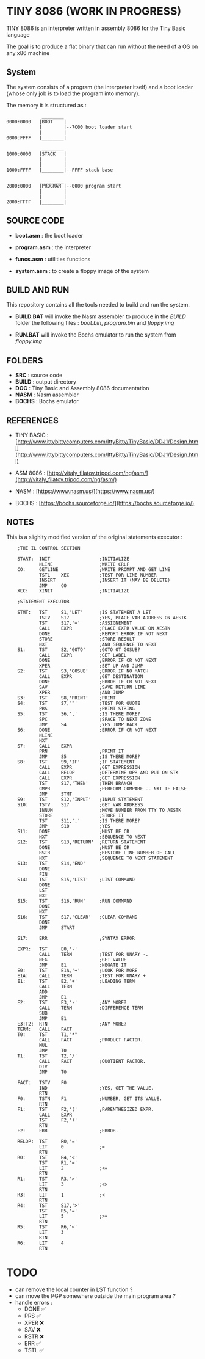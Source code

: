 # TINY 8086 (WORK IN PROGRESS)

TINY 8086 is an interpreter written in assembly 8086 for the Tiny Basic language

The goal is to produce a flat binary that can run without the need of a OS on any x86 machine 

## System
The system consists of a program (the interpreter itself) and a boot loader (whose only job is to load the program into memory).

The memory it is structured as :

```
             ________
0000:0000   |BOOT    |  
            |        |--7C00 boot loader start
            |        |
0000:FFFF   |________|

             ________
1000:0000   |STACK   |  
            |        |
            |        |
1000:FFFF   |________|--FFFF stack base

             ________
2000:0000   |PROGRAM |--0000 program start
            |        |
            |        |
2000:FFFF   |________|
```

## SOURCE CODE

- __boot.asm__ : the boot loader

- __program.asm__ : the interpreter

- __funcs.asm__ : utilities functions

- __system.asm__ : to create a floppy image of the system

## BUILD AND RUN

This repository contains all the tools needed to build and run the system.

- __BUILD.BAT__ will invoke the Nasm assembler to produce in the _BUILD_ folder the following files : _boot.bin_, _program.bin_ and _floppy.img_

- __RUN.BAT__ will invoke the Bochs emulator to run the system from _floppy.img_

## FOLDERS
- __SRC__ : source code
- __BUILD__ : output directory
- __DOC__ : Tiny Basic and Assembly 8086 documentation
- __NASM__ : Nasm assembler
- __BOCHS__ : Bochs emulator

## REFERENCES

- TINY BASIC : [http://www.ittybittycomputers.com/IttyBitty/TinyBasic/DDJ1/Design.html](http://www.ittybittycomputers.com/IttyBitty/TinyBasic/DDJ1/Design.html)

- ASM 8086 : [http://vitaly_filatov.tripod.com/ng/asm/](http://vitaly_filatov.tripod.com/ng/asm/)

- NASM : [https://www.nasm.us/](https://www.nasm.us/)

- BOCHS : [https://bochs.sourceforge.io/](https://bochs.sourceforge.io/)

## NOTES

This is a slighlty modified version of the original statements executor :

```
    ;THE IL CONTROL SECTION

    START:  INIT                  ;INITIALIZE
            NLINE                 ;WRITE CRLF
    CO:     GETLINE               ;WRITE PROMPT AND GET LINE
            TSTL    XEC           ;TEST FOR LINE NUMBER
            INSERT                ;INSERT IT (MAY BE DELETE)
            JMP     CO
    XEC:    XINIT                 ;INITIALIZE

    ;STATEMENT EXECUTOR

    STMT:   TST     S1,'LET'      ;IS STATEMENT A LET
            TSTV    S17           ;YES, PLACE VAR ADDRESS ON AESTK
            TST     S17,'='       ;ASSIGNEMENT
            CALL    EXPR          ;PLACE EXPR VALUE ON AESTK
            DONE                  ;REPORT ERROR IF NOT NEXT
            STORE                 ;STORE RESULT
            NXT                   ;AND SEQUENCE TO NEXT
    S1:     TST     S2,'GOTO'     ;GOTO OT GOSUB?
            CALL    EXPR          ;GET LABEL
            DONE                  ;ERROR IF CR NOT NEXT
            XPER                  ;SET UP AND JUMP
    S2:     TST     S3,'GOSUB'    ;ERROR IF NO MATCH
            CALL    EXPR          ;GET DESTINATION
            DONE                  ;ERROR IF CR NOT NEXT
            SAV                   ;SAVE RETURN LINE
            XPER                  ;AND JUMP
    S3:     TST     S8,'PRINT'    ;PRINT
    S4:     TST     S7,'"'        ;TEST FOR QUOTE
            PRS                   ;PRINT STRING
    S5:     TST     S6,','        ;IS THERE MORE?
            SPC                   ;SPACE TO NEXT ZONE
            JMP     S4            ;YES JUMP BACK
    S6:     DONE                  ;ERROR IF CR NOT NEXT
            NLINE
            NXT
    S7:     CALL    EXPR
            PRN                   ;PRINT IT
            JMP     S5            ;IS THERE MORE?
    S8:     TST     S9,'IF'       ;IF STATEMENT
            CALL    EXPR          ;GET EXPRESSION
            CALL    RELOP         ;DETERMINE OPR AND PUT ON STK
            CALL    EXPR          ;GET EXPRESSION
            TST     S17,'THEN'    ;THEN BRANCH
            CMPR                  ;PERFORM COMPARE -- NXT IF FALSE
            JMP     STMT
    S9:     TST     S12,'INPUT'   ;INPUT STATEMENT
    S10:    TSTV    S17           ;GET VAR ADDRESS
            INNUM                 ;MOVE NUMBER FROM TTY TO AESTK
            STORE                 ;STORE IT
            TST     S11,','       ;IS THERE MORE?
            JMP     S10           ;YES
    S11:    DONE                  ;MUST BE CR
            NXT                   ;SEQUENCE TO NEXT
    S12:    TST     S13,'RETURN'  ;RETURN STATEMENT
            DONE                  ;MUST BE CR
            RSTR                  ;RESTORE LINE NUMBER OF CALL
            NXT                   ;SEQUENCE TO NEXT STATEMENT
    S13:    TST     S14,'END'
            DONE
            FIN
    S14:    TST     S15,'LIST'    ;LIST COMMAND
            DONE
            LST
            NXT
    S15:    TST     S16,'RUN'     ;RUN COMMAND
            DONE
            NXT
    S16:    TST     S17,'CLEAR'   ;CLEAR COMMAND
            DONE
            JMP     START

    S17:    ERR                   ;SYNTAX ERROR

    EXPR:   TST     E0,'-'
            CALL    TERM          ;TEST FOR UNARY -.
            NEG                   ;GET VALUE
            JMP     E1            ;NEGATE IT
    E0:     TST     E1A,'+'       ;LOOK FOR MORE
    E1A:    CALL    TERM          ;TEST FOR UNARY +
    E1:     TST     E2,'+'        ;LEADING TERM
            CALL    TERM
            ADD
            JMP     E1
    E2:     TST     E3,'-'        ;ANY MORE?
            CALL    TERM          ;DIFFERENCE TERM
            SUB
            JMP     E1
    E3:T2:  RTN                   ;ANY MORE?
    TERM:   CALL    FACT
    T0:     TST     T1,"*"
            CALL    FACT          ;PRODUCT FACTOR.
            MUL
            JMP     T0
    T1:     TST     T2,'/'
            CALL    FACT          ;QUOTIENT FACTOR.
            DIV
            JMP     T0

    FACT:   TSTV    F0
            IND                   ;YES, GET THE VALUE.
            RTN
    F0:     TSTN    F1            ;NUMBER, GET ITS VALUE.
            RTN
    F1:     TST     F2,'('        ;PARENTHESIZED EXPR.
            CALL    EXPR
            TST     F2,')'
            RTN
    F2:     ERR                   ;ERROR.

    RELOP:  TST     RO,'='
            LIT     0             ;=
            RTN
    R0:     TST     R4,'<'
            TST     R1,'='
            LIT     2             ;<=
            RTN
    R1:     TST     R3,'>'
            LIT     3             ;<>
            RTN
    R3:     LIT     1             ;<
            RTN
    R4:     TST     S17,'>'
            TST     R5,'='
            LIT     5             ;>=
            RTN
    R5:     TST     R6,'<'
            LIT     3
            RTN                   
    R6:     LIT     4
            RTN
```

# TODO
- can remove the local counter in LST function ?
- can move the PGP somewhere outside the main program area ?
- handle errors :
  - DONE ✅
  - PRS ✅
  - XPER ❌
  - SAV ❌
  - RSTR ❌
  - ERR ✅
  - TSTL ✅

